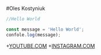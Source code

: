 #Oles Kostyniuk

```javascript 
//Hello World

const message = 'Hello World';
confole.log(message);
```

+[YOUTUBE.COM](https://www.youtube.com/)
+[INSTAGRAM.COM](https://www/instagram.com/)